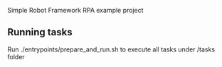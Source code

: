 Simple Robot Framework RPA example project

## Running tasks
Run ./entrypoints/prepare_and_run.sh to execute all tasks under /tasks folder
